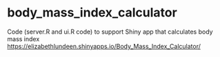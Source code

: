 # body_mass_index_calculator
Code (server.R and ui.R code) to support Shiny app that calculates body mass index
https://elizabethlundeen.shinyapps.io/Body_Mass_Index_Calculator/
